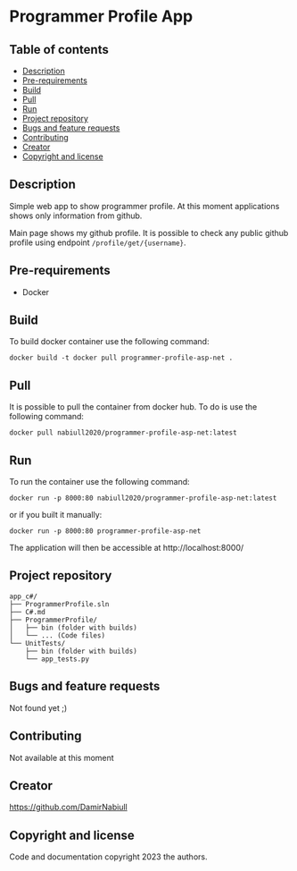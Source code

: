 # Programmer Profile App

## Table of contents

- [Description](#description)
- [Pre-requirements](#pre-requirements)
- [Build](#build)
- [Pull](#pull)
- [Run](#run)
- [Project repository](#project-repository)
- [Bugs and feature requests](#bugs-and-feature-requests)
- [Contributing](#contributing)
- [Creator](#creator)
- [Copyright and license](#copyright-and-license)

## Description

Simple web app to show programmer profile. At this moment applications shows only information from github.

Main page shows my github profile. It is possible to check any public github profile using endpoint
`/profile/get/{username}`.

## Pre-requirements

- Docker

## Build

To build docker container use the following command:

`docker build -t docker pull programmer-profile-asp-net .`

## Pull

It is possible to pull the container from docker hub. To do is use the following command:

`docker pull nabiull2020/programmer-profile-asp-net:latest`

## Run

To run the container use the following command:

`docker run -p 8000:80 nabiull2020/programmer-profile-asp-net:latest`

or if you built it manually:

`docker run -p 8000:80 programmer-profile-asp-net`

The application will then be accessible at http://localhost:8000/

## Project repository

```text
app_c#/
├── ProgrammerProfile.sln
├── C#.md
├── ProgrammerProfile/
│   ├── bin (folder with builds)
│   └── ... (Code files)
└── UnitTests/
    ├── bin (folder with builds)
    └── app_tests.py
```

## Bugs and feature requests

Not found yet ;)

## Contributing

Not available at this moment

## Creator

<https://github.com/DamirNabiull>

## Copyright and license

Code and documentation copyright 2023 the authors.